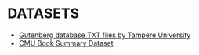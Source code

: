 # DATASETS
* [Gutenberg database TXT files by Tampere University](https://zenodo.org/record/3360392#collapseTwo)
* [CMU Book Summary Dataset](http://www.cs.cmu.edu/~dbamman/booksummaries.html)


